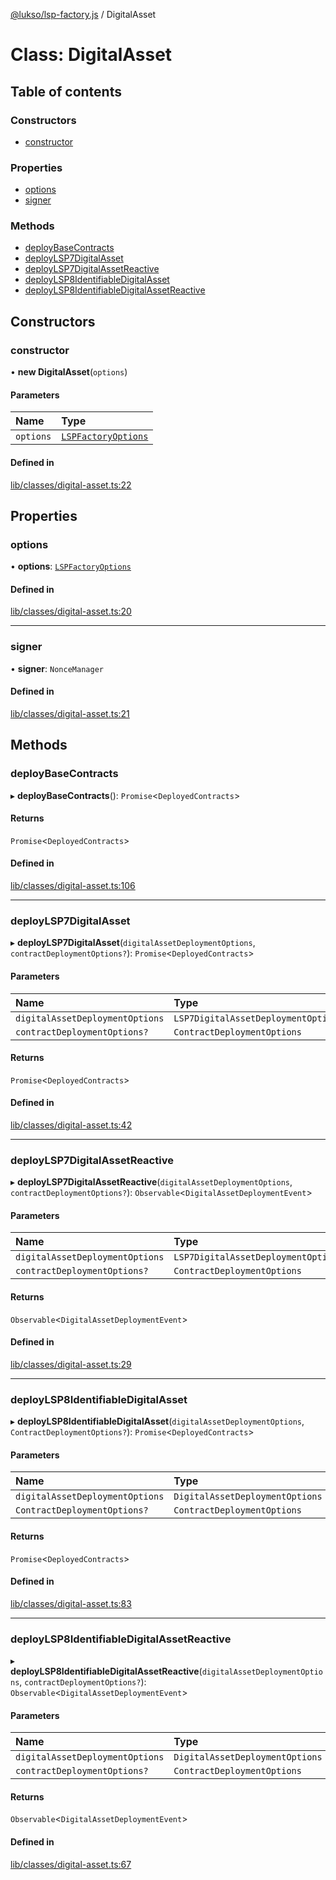 [@lukso/lsp-factory.js](../README.md) / DigitalAsset

# Class: DigitalAsset

## Table of contents

### Constructors

- [constructor](DigitalAsset.md#constructor)

### Properties

- [options](DigitalAsset.md#options)
- [signer](DigitalAsset.md#signer)

### Methods

- [deployBaseContracts](DigitalAsset.md#deploybasecontracts)
- [deployLSP7DigitalAsset](DigitalAsset.md#deploylsp7digitalasset)
- [deployLSP7DigitalAssetReactive](DigitalAsset.md#deploylsp7digitalassetreactive)
- [deployLSP8IdentifiableDigitalAsset](DigitalAsset.md#deploylsp8identifiabledigitalasset)
- [deployLSP8IdentifiableDigitalAssetReactive](DigitalAsset.md#deploylsp8identifiabledigitalassetreactive)

## Constructors

### constructor

• **new DigitalAsset**(`options`)

#### Parameters

| Name | Type |
| :------ | :------ |
| `options` | [`LSPFactoryOptions`](../interfaces/LSPFactoryOptions.md) |

#### Defined in

[lib/classes/digital-asset.ts:22](https://github.com/lukso-network/tools-lsp-factory/blob/eccea2c/src/lib/classes/digital-asset.ts#L22)

## Properties

### options

• **options**: [`LSPFactoryOptions`](../interfaces/LSPFactoryOptions.md)

#### Defined in

[lib/classes/digital-asset.ts:20](https://github.com/lukso-network/tools-lsp-factory/blob/eccea2c/src/lib/classes/digital-asset.ts#L20)

___

### signer

• **signer**: `NonceManager`

#### Defined in

[lib/classes/digital-asset.ts:21](https://github.com/lukso-network/tools-lsp-factory/blob/eccea2c/src/lib/classes/digital-asset.ts#L21)

## Methods

### deployBaseContracts

▸ **deployBaseContracts**(): `Promise`<`DeployedContracts`\>

#### Returns

`Promise`<`DeployedContracts`\>

#### Defined in

[lib/classes/digital-asset.ts:106](https://github.com/lukso-network/tools-lsp-factory/blob/eccea2c/src/lib/classes/digital-asset.ts#L106)

___

### deployLSP7DigitalAsset

▸ **deployLSP7DigitalAsset**(`digitalAssetDeploymentOptions`, `contractDeploymentOptions?`): `Promise`<`DeployedContracts`\>

#### Parameters

| Name | Type |
| :------ | :------ |
| `digitalAssetDeploymentOptions` | `LSP7DigitalAssetDeploymentOptions` |
| `contractDeploymentOptions?` | `ContractDeploymentOptions` |

#### Returns

`Promise`<`DeployedContracts`\>

#### Defined in

[lib/classes/digital-asset.ts:42](https://github.com/lukso-network/tools-lsp-factory/blob/eccea2c/src/lib/classes/digital-asset.ts#L42)

___

### deployLSP7DigitalAssetReactive

▸ **deployLSP7DigitalAssetReactive**(`digitalAssetDeploymentOptions`, `contractDeploymentOptions?`): `Observable`<`DigitalAssetDeploymentEvent`\>

#### Parameters

| Name | Type |
| :------ | :------ |
| `digitalAssetDeploymentOptions` | `LSP7DigitalAssetDeploymentOptions` |
| `contractDeploymentOptions?` | `ContractDeploymentOptions` |

#### Returns

`Observable`<`DigitalAssetDeploymentEvent`\>

#### Defined in

[lib/classes/digital-asset.ts:29](https://github.com/lukso-network/tools-lsp-factory/blob/eccea2c/src/lib/classes/digital-asset.ts#L29)

___

### deployLSP8IdentifiableDigitalAsset

▸ **deployLSP8IdentifiableDigitalAsset**(`digitalAssetDeploymentOptions`, `ContractDeploymentOptions?`): `Promise`<`DeployedContracts`\>

#### Parameters

| Name | Type |
| :------ | :------ |
| `digitalAssetDeploymentOptions` | `DigitalAssetDeploymentOptions` |
| `ContractDeploymentOptions?` | `ContractDeploymentOptions` |

#### Returns

`Promise`<`DeployedContracts`\>

#### Defined in

[lib/classes/digital-asset.ts:83](https://github.com/lukso-network/tools-lsp-factory/blob/eccea2c/src/lib/classes/digital-asset.ts#L83)

___

### deployLSP8IdentifiableDigitalAssetReactive

▸ **deployLSP8IdentifiableDigitalAssetReactive**(`digitalAssetDeploymentOptions`, `contractDeploymentOptions?`): `Observable`<`DigitalAssetDeploymentEvent`\>

#### Parameters

| Name | Type |
| :------ | :------ |
| `digitalAssetDeploymentOptions` | `DigitalAssetDeploymentOptions` |
| `contractDeploymentOptions?` | `ContractDeploymentOptions` |

#### Returns

`Observable`<`DigitalAssetDeploymentEvent`\>

#### Defined in

[lib/classes/digital-asset.ts:67](https://github.com/lukso-network/tools-lsp-factory/blob/eccea2c/src/lib/classes/digital-asset.ts#L67)
